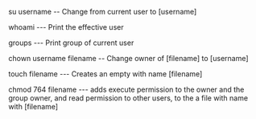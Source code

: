  su username -- Change from current user to [username]

whoami --- Print the effective user

groups --- Print group of current user

chown username filename -- Change owner of [filename] to [username]

touch filename --- Creates an empty with name [filename]


chmod 764 filename --- adds execute permission to the owner and the group owner, and read permission to other users, to the a file with name with [filename]


